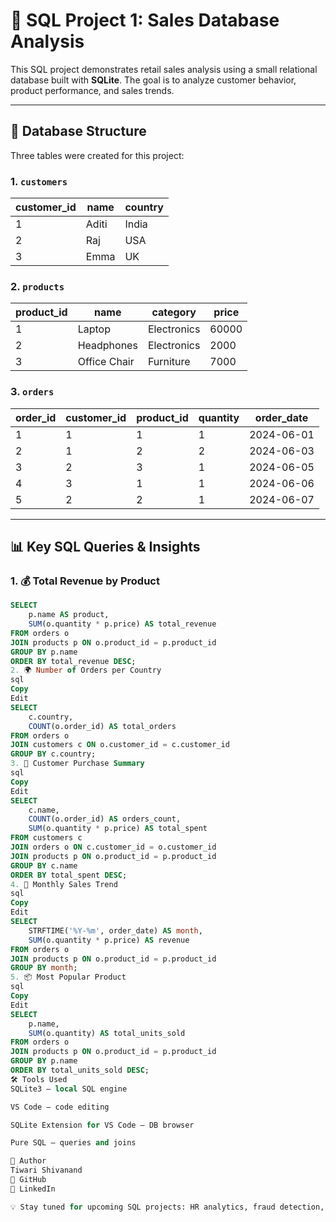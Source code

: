 # 🧾 SQL Project 1: Sales Database Analysis

This SQL project demonstrates retail sales analysis using a small relational database built with **SQLite**. The goal is to analyze customer behavior, product performance, and sales trends.

---

## 🧱 Database Structure

Three tables were created for this project:

### 1. `customers`

| customer_id | name  | country |
|-------------|-------|---------|
| 1           | Aditi | India   |
| 2           | Raj   | USA     |
| 3           | Emma  | UK      |

### 2. `products`

| product_id | name         | category     | price  |
|------------|--------------|--------------|--------|
| 1          | Laptop       | Electronics  | 60000  |
| 2          | Headphones   | Electronics  | 2000   |
| 3          | Office Chair | Furniture    | 7000   |

### 3. `orders`

| order_id | customer_id | product_id | quantity | order_date |
|----------|-------------|------------|----------|------------|
| 1        | 1           | 1          | 1        | 2024-06-01 |
| 2        | 1           | 2          | 2        | 2024-06-03 |
| 3        | 2           | 3          | 1        | 2024-06-05 |
| 4        | 3           | 1          | 1        | 2024-06-06 |
| 5        | 2           | 2          | 1        | 2024-06-07 |

---

## 📊 Key SQL Queries & Insights

### 1. 💰 Total Revenue by Product

```sql
SELECT 
    p.name AS product,
    SUM(o.quantity * p.price) AS total_revenue
FROM orders o
JOIN products p ON o.product_id = p.product_id
GROUP BY p.name
ORDER BY total_revenue DESC;
2. 🌍 Number of Orders per Country
sql
Copy
Edit
SELECT 
    c.country,
    COUNT(o.order_id) AS total_orders
FROM orders o
JOIN customers c ON o.customer_id = c.customer_id
GROUP BY c.country;
3. 👤 Customer Purchase Summary
sql
Copy
Edit
SELECT 
    c.name,
    COUNT(o.order_id) AS orders_count,
    SUM(o.quantity * p.price) AS total_spent
FROM customers c
JOIN orders o ON c.customer_id = o.customer_id
JOIN products p ON o.product_id = p.product_id
GROUP BY c.name
ORDER BY total_spent DESC;
4. 📅 Monthly Sales Trend
sql
Copy
Edit
SELECT 
    STRFTIME('%Y-%m', order_date) AS month,
    SUM(o.quantity * p.price) AS revenue
FROM orders o
JOIN products p ON o.product_id = p.product_id
GROUP BY month;
5. 📦 Most Popular Product
sql
Copy
Edit
SELECT 
    p.name,
    SUM(o.quantity) AS total_units_sold
FROM orders o
JOIN products p ON o.product_id = p.product_id
GROUP BY p.name
ORDER BY total_units_sold DESC;
🛠️ Tools Used
SQLite3 – local SQL engine

VS Code – code editing

SQLite Extension for VS Code – DB browser

Pure SQL – queries and joins

📌 Author
Tiwari Shivanand
🔗 GitHub
🔗 LinkedIn

💡 Stay tuned for upcoming SQL projects: HR analytics, fraud detection, product behavior, and more!

